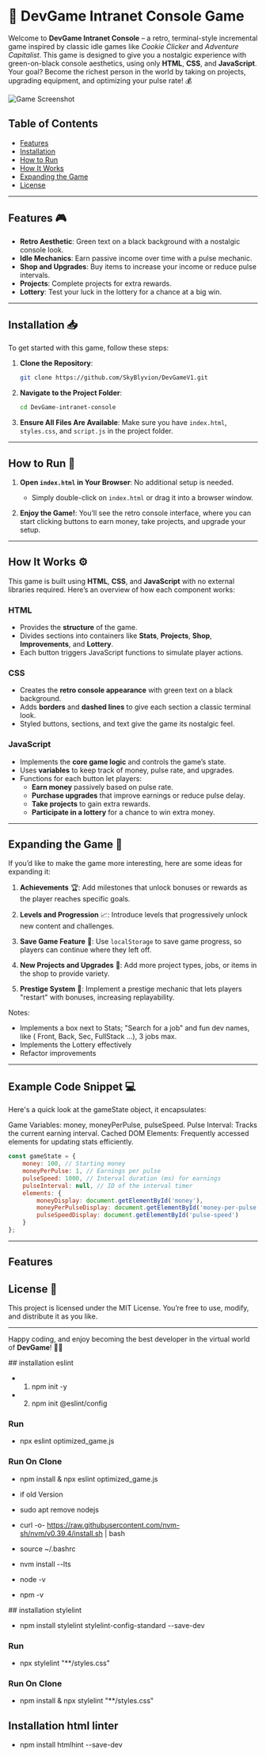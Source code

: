 
# 🚀 DevGame Intranet Console Game

Welcome to **DevGame Intranet Console** – a retro, terminal-style incremental game inspired by classic idle games like *Cookie Clicker* and *Adventure Capitalist*. This game is designed to give you a nostalgic experience with green-on-black console aesthetics, using only **HTML**, **CSS**, and **JavaScript**. Your goal? Become the richest person in the world by taking on projects, upgrading equipment, and optimizing your pulse rate! 💰

![Game Screenshot](./Images/CaptureFront1.png) <!-- Update with the path to your game screenshot -->

## Table of Contents
- [Features](#features)
- [Installation](#installation)
- [How to Run](#how-to-run)
- [How It Works](#how-it-works)
- [Expanding the Game](#expanding-the-game)
- [License](#license)

---

## Features 🎮

- **Retro Aesthetic**: Green text on a black background with a nostalgic console look.
- **Idle Mechanics**: Earn passive income over time with a pulse mechanic.
- **Shop and Upgrades**: Buy items to increase your income or reduce pulse intervals.
- **Projects**: Complete projects for extra rewards.
- **Lottery**: Test your luck in the lottery for a chance at a big win.

---

## Installation 📥

To get started with this game, follow these steps:

1. **Clone the Repository**:
   ```bash
   git clone https://github.com/SkyBlyvion/DevGameV1.git
   ```
   
2. **Navigate to the Project Folder**:
   ```bash
   cd DevGame-intranet-console
   ```

3. **Ensure All Files Are Available**: Make sure you have `index.html`, `styles.css`, and `script.js` in the project folder.

---

## How to Run 🚀

1. **Open `index.html` in Your Browser**: No additional setup is needed.
   
   - Simply double-click on `index.html` or drag it into a browser window.

2. **Enjoy the Game!**: You’ll see the retro console interface, where you can start clicking buttons to earn money, take projects, and upgrade your setup.

---

## How It Works ⚙️

This game is built using **HTML**, **CSS**, and **JavaScript** with no external libraries required. Here’s an overview of how each component works:

### HTML
- Provides the **structure** of the game.
- Divides sections into containers like **Stats**, **Projects**, **Shop**, **Improvements**, and **Lottery**.
- Each button triggers JavaScript functions to simulate player actions.

### CSS
- Creates the **retro console appearance** with green text on a black background.
- Adds **borders** and **dashed lines** to give each section a classic terminal look.
- Styled buttons, sections, and text give the game its nostalgic feel.

### JavaScript
- Implements the **core game logic** and controls the game’s state.
- Uses **variables** to keep track of money, pulse rate, and upgrades.
- Functions for each button let players:
  - **Earn money** passively based on pulse rate.
  - **Purchase upgrades** that improve earnings or reduce pulse delay.
  - **Take projects** to gain extra rewards.
  - **Participate in a lottery** for a chance to win extra money.

---

## Expanding the Game 🌟

If you’d like to make the game more interesting, here are some ideas for expanding it:

1. **Achievements** 🏆: Add milestones that unlock bonuses or rewards as the player reaches specific goals.
   
2. **Levels and Progression** 📈: Introduce levels that progressively unlock new content and challenges.
   
3. **Save Game Feature** 💾: Use `localStorage` to save game progress, so players can continue where they left off.

4. **New Projects and Upgrades** 🔧: Add more project types, jobs, or items in the shop to provide variety.

5. **Prestige System** 🔄: Implement a prestige mechanic that lets players "restart" with bonuses, increasing replayability.

Notes: 
- Implements a box next to Stats;  "Search for a job" and fun dev names, like ( Front, Back, Sec, FullStack ...), 3 jobs max.
- Implements the Lottery effectively 
- Refactor improvements

---

## Example Code Snippet 💻

Here's a quick look at the gameState object, it encapsulates:

Game Variables: money, moneyPerPulse, pulseSpeed.
Pulse Interval: Tracks the current earning interval.
Cached DOM Elements: Frequently accessed elements for updating stats efficiently.

```javascript
const gameState = {
    money: 100, // Starting money
    moneyPerPulse: 1, // Earnings per pulse
    pulseSpeed: 1000, // Interval duration (ms) for earnings
    pulseInterval: null, // ID of the interval timer
    elements: {
        moneyDisplay: document.getElementById('money'),
        moneyPerPulseDisplay: document.getElementById('money-per-pulse'),
        pulseSpeedDisplay: document.getElementById('pulse-speed')
    }
};
```

---

## Features


## License 📜

This project is licensed under the MIT License. You’re free to use, modify, and distribute it as you like.

---

Happy coding, and enjoy becoming the best developer in the virtual world of **DevGame**! 💸✨


## installation eslint

- 1. npm init -y
- 2. npm init @eslint/config
### Run
- npx eslint optimized_game.js 
### Run On Clone
- npm install & npx eslint optimized_game.js 

- if old Version 
- sudo apt remove nodejs
- curl -o- https://raw.githubusercontent.com/nvm-sh/nvm/v0.39.4/install.sh | bash
- source ~/.bashrc
- nvm install --lts
- node -v
- npm -v

## installation stylelint
- npm install stylelint stylelint-config-standard --save-dev
### Run
- npx stylelint "**/styles.css"
### Run On Clone
- npm install & npx stylelint "**/styles.css"


## Installation html linter
- npm install htmlhint --save-dev

```

```

